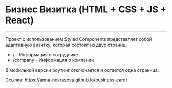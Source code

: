 # Бизнес Визитка (HTML + CSS + JS + React)
---
Проект с использованием Styled Components представляет собой адаптивную визитку, которая состоит из двух страниц:
* / - Информация о сотруднике
* /company - Информация о компании

В мобильной версии роутинг отключается и остается одна страница.

Ссылка: https://anna-nekrasova.github.io/business-card/
